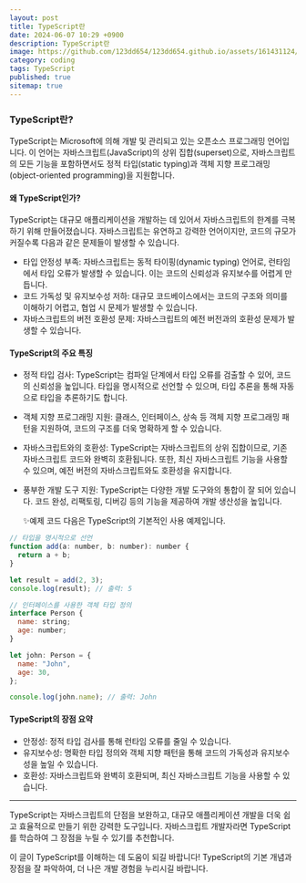 ```yaml
---
layout: post
title: TypeScript란
date: 2024-06-07 10:29 +0900
description: TypeScript란
image: https://github.com/123dd654/123dd654.github.io/assets/161431124/be6ff23b-f5fd-4450-8a96-bc7d203324b4
category: coding
tags: TypeScript
published: true
sitemap: true
---
```


### TypeScript란?

TypeScript는 Microsoft에 의해 개발 및 관리되고 있는 오픈소스 프로그래밍 언어입니다.
이 언어는 자바스크립트(JavaScript)의 상위 집합(superset)으로,
자바스크립트의 모든 기능을 포함하면서도 정적 타입(static typing)과 객체 지향 프로그래밍(object-oriented programming)을 지원합니다.

#### 왜 TypeScript인가?

TypeScript는 대규모 애플리케이션을 개발하는 데 있어서 자바스크립트의 한계를 극복하기 위해 만들어졌습니다.
자바스크립트는 유연하고 강력한 언어이지만, 코드의 규모가 커질수록 다음과 같은 문제들이 발생할 수 있습니다.

- 타입 안정성 부족: 자바스크립트는 동적 타이핑(dynamic typing) 언어로, 런타임에서 타입 오류가 발생할 수 있습니다.
  이는 코드의 신뢰성과 유지보수를 어렵게 만듭니다.
- 코드 가독성 및 유지보수성 저하: 대규모 코드베이스에서는 코드의 구조와 의미를 이해하기 어렵고, 협업 시 문제가 발생할 수 있습니다.
- 자바스크립트의 버전 호환성 문제: 자바스크립트의 예전 버전과의 호환성 문제가 발생할 수 있습니다.

#### TypeScript의 주요 특징

- 정적 타입 검사: TypeScript는 컴파일 단계에서 타입 오류를 검출할 수 있어, 코드의 신뢰성을 높입니다.
  타입을 명시적으로 선언할 수 있으며, 타입 추론을 통해 자동으로 타입을 추론하기도 합니다.
- 객체 지향 프로그래밍 지원: 클래스, 인터페이스, 상속 등 객체 지향 프로그래밍 패턴을 지원하여, 코드의 구조를 더욱 명확하게 할 수 있습니다.
- 자바스크립트와의 호환성: TypeScript는 자바스크립트의 상위 집합이므로, 기존 자바스크립트 코드와 완벽히 호환됩니다. 또한, 최신 자바스크립트 기능을 사용할 수 있으며, 예전 버전의 자바스크립트와도 호환성을 유지합니다.
- 풍부한 개발 도구 지원: TypeScript는 다양한 개발 도구와의 통합이 잘 되어 있습니다. 코드 완성, 리팩토링, 디버깅 등의 기능을 제공하여 개발 생산성을 높입니다.

  ✨예제 코드
  다음은 TypeScript의 기본적인 사용 예제입니다.

```javascript
// 타입을 명시적으로 선언
function add(a: number, b: number): number {
  return a + b;
}

let result = add(2, 3);
console.log(result); // 출력: 5

// 인터페이스를 사용한 객체 타입 정의
interface Person {
  name: string;
  age: number;
}

let john: Person = {
  name: "John",
  age: 30,
};

console.log(john.name); // 출력: John
```

#### TypeScript의 장점 요약

- 안정성: 정적 타입 검사를 통해 런타임 오류를 줄일 수 있습니다.
- 유지보수성: 명확한 타입 정의와 객체 지향 패턴을 통해 코드의 가독성과 유지보수성을 높일 수 있습니다.
- 호환성: 자바스크립트와 완벽히 호환되며, 최신 자바스크립트 기능을 사용할 수 있습니다.

---

TypeScript는 자바스크립트의 단점을 보완하고, 대규모 애플리케이션 개발을 더욱 쉽고 효율적으로 만들기 위한 강력한 도구입니다.
자바스크립트 개발자라면 TypeScript를 학습하여 그 장점을 누릴 수 있기를 추천합니다.

이 글이 TypeScript를 이해하는 데 도움이 되길 바랍니다! TypeScript의 기본 개념과 장점을 잘 파악하여, 더 나은 개발 경험을 누리시길 바랍니다.
